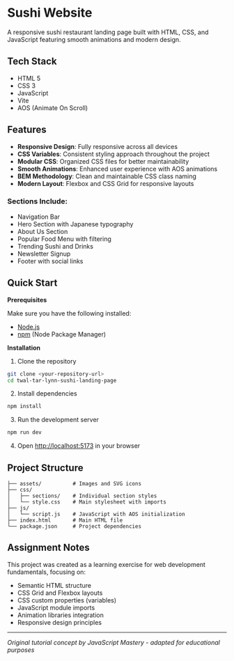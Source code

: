 # Sushi Website

A responsive sushi restaurant landing page built with HTML, CSS, and JavaScript featuring smooth animations and modern design.

## Tech Stack

- HTML 5
- CSS 3
- JavaScript
- Vite
- AOS (Animate On Scroll)

## Features

- **Responsive Design**: Fully responsive across all devices
- **CSS Variables**: Consistent styling approach throughout the project
- **Modular CSS**: Organized CSS files for better maintainability
- **Smooth Animations**: Enhanced user experience with AOS animations
- **BEM Methodology**: Clean and maintainable CSS class naming
- **Modern Layout**: Flexbox and CSS Grid for responsive layouts

### Sections Include:
- Navigation Bar
- Hero Section with Japanese typography
- About Us Section
- Popular Food Menu with filtering
- Trending Sushi and Drinks
- Newsletter Signup
- Footer with social links

## Quick Start

**Prerequisites**

Make sure you have the following installed:
- [Node.js](https://nodejs.org/en)
- [npm](https://www.npmjs.com/) (Node Package Manager)

**Installation**

1. Clone the repository
```bash
git clone <your-repository-url>
cd twal-tar-lynn-sushi-landing-page
```

2. Install dependencies
```bash
npm install
```

3. Run the development server
```bash
npm run dev
```

4. Open [http://localhost:5173](http://localhost:5173) in your browser

## Project Structure

```
├── assets/          # Images and SVG icons
├── css/
│   ├── sections/    # Individual section styles
│   └── style.css    # Main stylesheet with imports
├── js/
│   └── script.js    # JavaScript with AOS initialization
├── index.html       # Main HTML file
└── package.json     # Project dependencies
```

## Assignment Notes

This project was created as a learning exercise for web development fundamentals, focusing on:
- Semantic HTML structure
- CSS Grid and Flexbox layouts
- CSS custom properties (variables)
- JavaScript module imports
- Animation libraries integration
- Responsive design principles

---

*Original tutorial concept by JavaScript Mastery - adapted for educational purposes*
